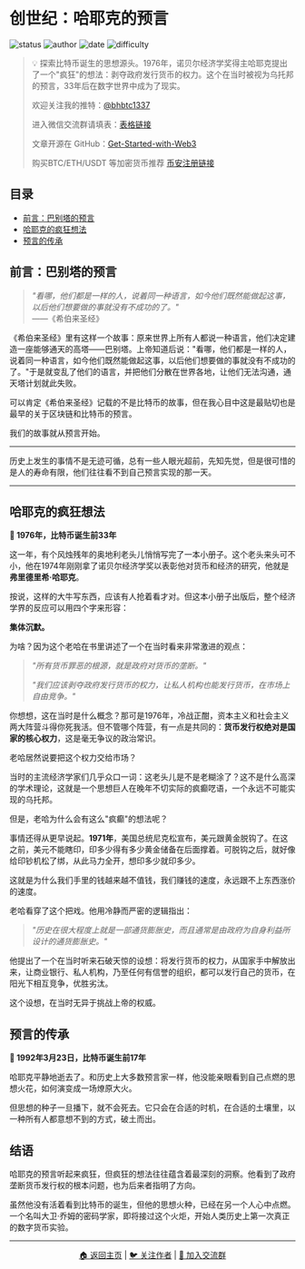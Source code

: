 # 创世纪：哈耶克的预言

![status](https://img.shields.io/badge/状态-已完成-success)
![author](https://img.shields.io/badge/作者-beihaili-blue)
![date](https://img.shields.io/badge/日期-2025--07-orange)
![difficulty](https://img.shields.io/badge/难度-中级-yellow)

> 💡 探索比特币诞生的思想源头。1976年，诺贝尔经济学奖得主哈耶克提出了一个"疯狂"的想法：剥夺政府发行货币的权力。这个在当时被视为乌托邦的预言，33年后在数字世界中成为了现实。
> 
> 欢迎关注我的推特：[@bhbtc1337](https://twitter.com/bhbtc1337)
> 
> 进入微信交流群请填表：[表格链接](https://forms.gle/QMBwL6LwZyQew1tX8)
> 
> 文章开源在 GitHub：[Get-Started-with-Web3](https://github.com/beihaili/Get-Started-with-Web3)
> 
> 购买BTC/ETH/USDT 等加密货币推荐 [币安](https://www.binance.com/zh-CN)[注册链接](https://accounts.marketwebb.me/register?ref=39797374)

## 目录

- [前言：巴别塔的预言](#前言巴别塔的预言)
- [哈耶克的疯狂想法](#哈耶克的疯狂想法)
- [预言的传承](#预言的传承)

## 前言：巴别塔的预言

> *"看哪，他们都是一样的人，说着同一种语言，如今他们既然能做起这事，以后他们想要做的事就没有不成功的了。"*  
> ——《希伯来圣经》

《希伯来圣经》里有这样一个故事：原来世界上所有人都说一种语言，他们决定建造一座能够通天的高塔——巴别塔。上帝知道后说："看哪，他们都是一样的人，说着同一种语言，如今他们既然能做起这事，以后他们想要做的事就没有不成功的了。"于是就变乱了他们的语言，并把他们分散在世界各地，让他们无法沟通，通天塔计划就此失败。

可以肯定《希伯来圣经》记载的不是比特币的故事，但在我心目中这是最贴切也是最早的关于区块链和比特币的预言。

我们的故事就从预言开始。

---

历史上发生的事情不是无迹可循，总有一些人眼光超前，先知先觉，但是很可惜的是人的寿命有限，他们往往看不到自己预言实现的那一天。

---

## 哈耶克的疯狂想法

**📅 1976年，比特币诞生前33年**

这一年，有个风烛残年的奥地利老头儿悄悄写完了一本小册子。这个老头来头可不小，他在1974年刚刚拿了诺贝尔经济学奖以表彰他对货币和经济的研究，他就是**弗里德里希·哈耶克**。

按说，这样的大牛写东西，应该有人抢着看才对。但这本小册子出版后，整个经济学界的反应可以用四个字来形容：

**集体沉默。**

为啥？因为这个老哈在书里讲述了一个在当时看来非常激进的观点：

> *"所有货币罪恶的根源，就是政府对货币的垄断。"*
> 
> *"我们应该剥夺政府发行货币的权力，让私人机构也能发行货币，在市场上自由竞争。"*

你想想，这在当时是什么概念？那可是1976年，冷战正酣，资本主义和社会主义两大阵营斗得你死我活。但不管哪个阵营，有一点是共同的：**货币发行权绝对是国家的核心权力**，这是毫无争议的政治常识。

老哈居然说要把这个权力交给市场？

当时的主流经济学家们几乎众口一词：这老头儿是不是老糊涂了？这不是什么高深的学术理论，这就是一个思想巨人在晚年不切实际的疯癫呓语，一个永远不可能实现的乌托邦。

但是，老哈为什么会有这么"疯癫"的想法呢？

事情还得从更早说起。**1971年**，美国总统尼克松宣布，美元跟黄金脱钩了。在这之前，美元不能瞎印，印多少得有多少黄金储备在后面撑着。可脱钩之后，就好像给印钞机松了绑，从此马力全开，想印多少就印多少。

这就是为什么我们手里的钱越来越不值钱，我们赚钱的速度，永远跟不上东西涨价的速度。

老哈看穿了这个把戏。他用冷静而严密的逻辑指出：

> *"历史在很大程度上就是一部通货膨胀史，而且通常是由政府为自身利益所设计的通货膨胀史。"*

他提出了一个在当时听来石破天惊的设想：将发行货币的权力，从国家手中解放出来，让商业银行、私人机构，乃至任何有信誉的组织，都可以发行自己的货币，在阳光下相互竞争，优胜劣汰。

这个设想，在当时无异于挑战上帝的权威。

## 预言的传承

**📅 1992年3月23日，比特币诞生前17年**

哈耶克平静地逝去了。和历史上大多数预言家一样，他没能亲眼看到自己点燃的思想火花，如何演变成一场燎原大火。

但思想的种子一旦播下，就不会死去。它只会在合适的时机，在合适的土壤里，以一种所有人都意想不到的方式，破土而出。

## 结语

哈耶克的预言听起来疯狂，但疯狂的想法往往蕴含着最深刻的洞察。他看到了政府垄断货币发行权的根本问题，也为后来者指明了方向。

虽然他没有活着看到比特币的诞生，但他的思想火种，已经在另一个人心中点燃。一个名叫大卫·乔姆的密码学家，即将接过这个火炬，开始人类历史上第一次真正的数字货币实验。

---

<div align="center">
<a href="https://github.com/beihaili/Get-Started-with-Web3">🏠 返回主页</a> | 
<a href="https://twitter.com/bhbtc1337">🐦 关注作者</a> | 
<a href="https://forms.gle/QMBwL6LwZyQew1tX8">📝 加入交流群</a>
</div>
